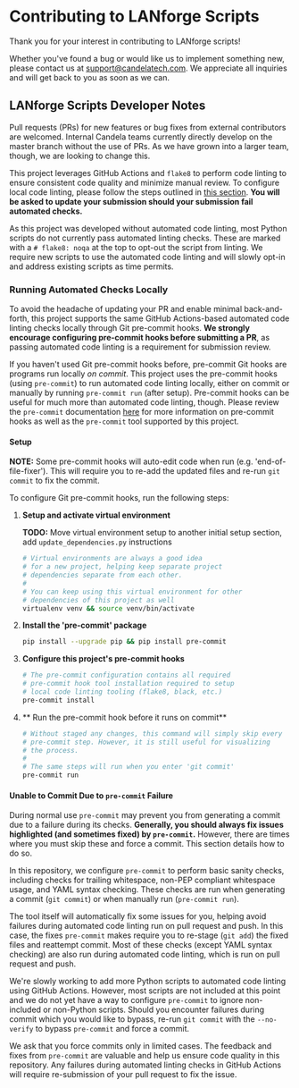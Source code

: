 # Contributing to LANforge Scripts

Thank you for your interest in contributing to LANforge scripts!

Whether you've found a bug or would like us to implement something new, please contact us at [support@candelatech.com](mailto:support@candelatech.com). We appreciate all inquiries and will get back to you as soon as we can.

## LANforge Scripts Developer Notes

Pull requests (PRs) for new features or bug fixes from external contributors are welcomed. Internal Candela teams currently directly develop on the master branch without the use of PRs. As we have grown into a larger team, though, we are looking to change this.

This project leverages GitHub Actions and `flake8` to perform code linting to ensure consistent code quality and minimize manual review. To configure local code linting, please follow the steps outlined in [this section](#local-code-linting). **You will be asked to update your submission should your submission fail automated checks.**

As this project was developed without automated code linting, most Python scripts do not currently pass automated linting checks. These are marked with a `# flake8: noqa` at the top to opt-out the script from linting. We require new scripts to use the automated code linting and will slowly opt-in and address existing scripts as time permits.

### Running Automated Checks Locally

To avoid the headache of updating your PR and enable minimal back-and-forth, this project supports the same GitHub Actions-based automated code linting checks locally through Git pre-commit hooks. **We strongly encourage configuring pre-commit hooks before submitting a PR**, as passing automated code linting is a requirement for submission review.

If you haven't used Git pre-commit hooks before, pre-commit Git hooks are programs run locally *on commit*. This project uses the pre-commit hooks (using `pre-commit`) to run automated code linting locally, either on commit or manually by running `pre-commit run` (after setup). Pre-commit hooks can be useful for much more than automated code linting, though. Please review the `pre-commit` documentation [here](https://pre-commit.com/) for more information on pre-commit hooks as well as the `pre-commit` tool supported by this project.

#### Setup
**NOTE:** Some pre-commit hooks will auto-edit code when run (e.g. 'end-of-file-fixer'). This will require you to re-add the updated files and re-run `git commit` to fix the commit.

To configure Git pre-commit hooks, run the following steps:

1. **Setup and activate virtual environment**

    **TODO:** Move virtual environment setup to another initial setup section, add `update_dependencies.py` instructions

    ```Bash
    # Virtual environments are always a good idea
    # for a new project, helping keep separate project
    # dependencies separate from each other.
    #
    # You can keep using this virtual environment for other
    # dependencies of this project as well
    virtualenv venv && source venv/bin/activate
    ```

2. **Install the 'pre-commit' package**
    ```Bash
    pip install --upgrade pip && pip install pre-commit
    ```

3. **Configure this project's pre-commit hooks**
    ```Bash
    # The pre-commit configuration contains all required
    # pre-commit hook tool installation required to setup
    # local code linting tooling (flake8, black, etc.)
    pre-commit install
    ```

4. ** Run the pre-commit hook before it runs on commit**
    ```Bash
    # Without staged any changes, this command will simply skip every
    # pre-commit step. However, it is still useful for visualizing
    # the process.
    #
    # The same steps will run when you enter 'git commit'
    pre-commit run
    ```

#### Unable to Commit Due to `pre-commit` Failure

During normal use `pre-commit` may prevent you from generating a commit due to a failure during its checks. **Generally, you should always fix issues highlighted (and sometimes fixed) by `pre-commit`.** However, there are times where you must skip these and force a commit. This section details how to do so.

In this repository, we configure `pre-commit` to perform basic sanity checks, including checks for trailing whitespace, non-PEP compliant whitespace usage, and YAML syntax checking. These checks are run when generating a commit (`git commit`) or when manually run (`pre-commit run`).

The tool itself will automatically fix some issues for you, helping avoid failures during automated code linting run on pull request and push. In this case, the fixes `pre-commit` makes require you to re-stage (`git add`) the fixed files and reattempt commit. Most of these checks (except YAML syntax checking) are also run during automated code linting, which is run on pull request and push.

We're slowly working to add more Python scripts to automated code linting using GitHub Actions. However, most scripts are not included at this point and we do not yet have a way to configure `pre-commit` to ignore non-included or non-Python scripts. Should you encounter failures during commit which you would like to bypass, re-run `git commit` with the `--no-verify` to bypass `pre-commit` and force a commit.

We ask that you force commits only in limited cases. The feedback and fixes from `pre-commit` are valuable and help us ensure code quality in this repository. Any failures during automated linting checks in GitHub Actions will require re-submission of your pull request to fix the issue.
